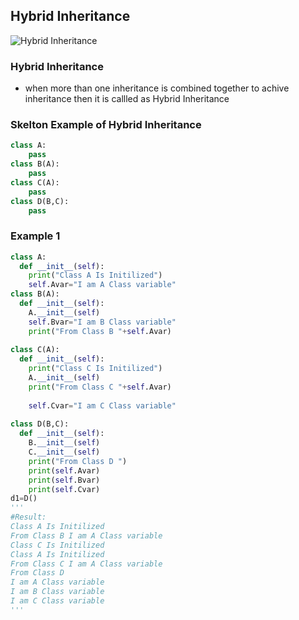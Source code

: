 ## Hybrid Inheritance

![Hybrid Inheritance](https://github.com/chavarera/PythonScript/blob/master/Class/hybridinheritance.png)

### Hybrid Inheritance
- when more than one inheritance is combined together to achive inheritance then it is callled as Hybrid Inheritance


### Skelton Example of Hybrid Inheritance
```python
class A:
	pass
class B(A):
	pass
class C(A):
	pass
class D(B,C):
	pass
```

### Example 1
```python
class A:
  def __init__(self):
    print("Class A Is Initilized")
    self.Avar="I am A Class variable"
class B(A):
  def __init__(self):
    A.__init__(self)
    self.Bvar="I am B Class variable"
    print("From Class B "+self.Avar)
    
class C(A):
  def __init__(self):
    print("Class C Is Initilized")
    A.__init__(self)
    print("From Class C "+self.Avar)
   
    self.Cvar="I am C Class variable"
    
class D(B,C):
  def __init__(self):
    B.__init__(self)
    C.__init__(self)
    print("From Class D ")
    print(self.Avar)
    print(self.Bvar)
    print(self.Cvar)
d1=D()
'''
#Result:
Class A Is Initilized
From Class B I am A Class variable
Class C Is Initilized
Class A Is Initilized
From Class C I am A Class variable
From Class D 
I am A Class variable
I am B Class variable
I am C Class variable
'''
```
